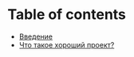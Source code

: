 # Table of contents

* [Введение](README.md)
* [Что такое хороший проект?](chto-takoe-khoroshii-proekt.md)

